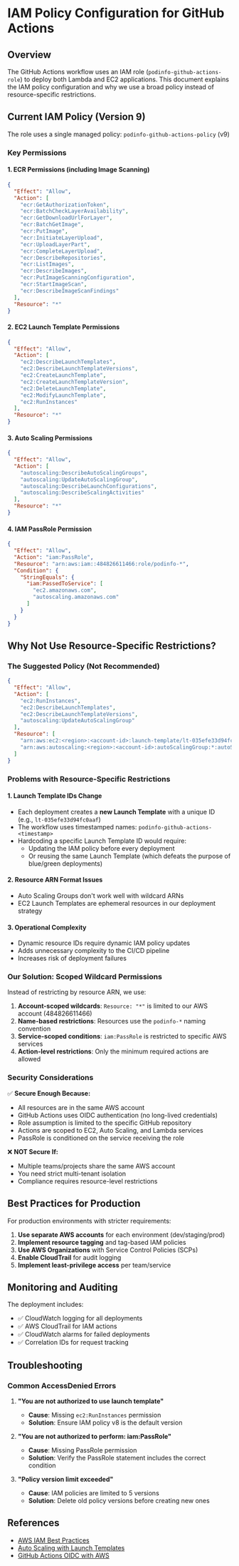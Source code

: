 # IAM Policy Configuration for GitHub Actions

## Overview
The GitHub Actions workflow uses an IAM role (`podinfo-github-actions-role`) to deploy both Lambda and EC2 applications. This document explains the IAM policy configuration and why we use a broad policy instead of resource-specific restrictions.

## Current IAM Policy (Version 9)

The role uses a single managed policy: `podinfo-github-actions-policy` (v9)

### Key Permissions

#### 1. **ECR Permissions (including Image Scanning)**
```json
{
  "Effect": "Allow",
  "Action": [
    "ecr:GetAuthorizationToken",
    "ecr:BatchCheckLayerAvailability",
    "ecr:GetDownloadUrlForLayer",
    "ecr:BatchGetImage",
    "ecr:PutImage",
    "ecr:InitiateLayerUpload",
    "ecr:UploadLayerPart",
    "ecr:CompleteLayerUpload",
    "ecr:DescribeRepositories",
    "ecr:ListImages",
    "ecr:DescribeImages",
    "ecr:PutImageScanningConfiguration",
    "ecr:StartImageScan",
    "ecr:DescribeImageScanFindings"
  ],
  "Resource": "*"
}
```

#### 2. **EC2 Launch Template Permissions**
```json
{
  "Effect": "Allow",
  "Action": [
    "ec2:DescribeLaunchTemplates",
    "ec2:DescribeLaunchTemplateVersions",
    "ec2:CreateLaunchTemplate",
    "ec2:CreateLaunchTemplateVersion",
    "ec2:DeleteLaunchTemplate",
    "ec2:ModifyLaunchTemplate",
    "ec2:RunInstances"
  ],
  "Resource": "*"
}
```

#### 3. **Auto Scaling Permissions**
```json
{
  "Effect": "Allow",
  "Action": [
    "autoscaling:DescribeAutoScalingGroups",
    "autoscaling:UpdateAutoScalingGroup",
    "autoscaling:DescribeLaunchConfigurations",
    "autoscaling:DescribeScalingActivities"
  ],
  "Resource": "*"
}
```

#### 4. **IAM PassRole Permission**
```json
{
  "Effect": "Allow",
  "Action": "iam:PassRole",
  "Resource": "arn:aws:iam::484826611466:role/podinfo-*",
  "Condition": {
    "StringEquals": {
      "iam:PassedToService": [
        "ec2.amazonaws.com",
        "autoscaling.amazonaws.com"
      ]
    }
  }
}
```

## Why Not Use Resource-Specific Restrictions?

### The Suggested Policy (Not Recommended)
```json
{
  "Effect": "Allow",
  "Action": [
    "ec2:RunInstances",
    "ec2:DescribeLaunchTemplates",
    "ec2:DescribeLaunchTemplateVersions",
    "autoscaling:UpdateAutoScalingGroup"
  ],
  "Resource": [
    "arn:aws:ec2:<region>:<account-id>:launch-template/lt-035efe33d94fc0aaf",
    "arn:aws:autoscaling:<region>:<account-id>:autoScalingGroup:*:autoScalingGroupName/*"
  ]
}
```

### Problems with Resource-Specific Restrictions

#### 1. **Launch Template IDs Change**
- Each deployment creates a **new Launch Template** with a unique ID (e.g., `lt-035efe33d94fc0aaf`)
- The workflow uses timestamped names: `podinfo-github-actions-<timestamp>`
- Hardcoding a specific Launch Template ID would require:
  - Updating the IAM policy before every deployment
  - Or reusing the same Launch Template (which defeats the purpose of blue/green deployments)

#### 2. **Resource ARN Format Issues**
- Auto Scaling Groups don't work well with wildcard ARNs
- EC2 Launch Templates are ephemeral resources in our deployment strategy

#### 3. **Operational Complexity**
- Dynamic resource IDs require dynamic IAM policy updates
- Adds unnecessary complexity to the CI/CD pipeline
- Increases risk of deployment failures

### Our Solution: Scoped Wildcard Permissions

Instead of restricting by resource ARN, we use:

1. **Account-scoped wildcards**: `Resource: "*"` is limited to our AWS account (484826611466)
2. **Name-based restrictions**: Resources use the `podinfo-*` naming convention
3. **Service-scoped conditions**: `iam:PassRole` is restricted to specific AWS services
4. **Action-level restrictions**: Only the minimum required actions are allowed

### Security Considerations

✅ **Secure Enough Because:**
- All resources are in the same AWS account
- GitHub Actions uses OIDC authentication (no long-lived credentials)
- Role assumption is limited to the specific GitHub repository
- Actions are scoped to EC2, Auto Scaling, and Lambda services
- PassRole is conditioned on the service receiving the role

❌ **NOT Secure If:**
- Multiple teams/projects share the same AWS account
- You need strict multi-tenant isolation
- Compliance requires resource-level restrictions

## Best Practices for Production

For production environments with stricter requirements:

1. **Use separate AWS accounts** for each environment (dev/staging/prod)
2. **Implement resource tagging** and tag-based IAM policies
3. **Use AWS Organizations** with Service Control Policies (SCPs)
4. **Enable CloudTrail** for audit logging
5. **Implement least-privilege access** per team/service

## Monitoring and Auditing

The deployment includes:
- ✅ CloudWatch logging for all deployments
- ✅ AWS CloudTrail for IAM actions
- ✅ CloudWatch alarms for failed deployments
- ✅ Correlation IDs for request tracking

## Troubleshooting

### Common AccessDenied Errors

1. **"You are not authorized to use launch template"**
   - **Cause**: Missing `ec2:RunInstances` permission
   - **Solution**: Ensure IAM policy v8 is the default version

2. **"You are not authorized to perform: iam:PassRole"**
   - **Cause**: Missing PassRole permission
   - **Solution**: Verify the PassRole statement includes the correct condition

3. **"Policy version limit exceeded"**
   - **Cause**: IAM policies are limited to 5 versions
   - **Solution**: Delete old policy versions before creating new ones

## References

- [AWS IAM Best Practices](https://docs.aws.amazon.com/IAM/latest/UserGuide/best-practices.html)
- [Auto Scaling with Launch Templates](https://docs.aws.amazon.com/autoscaling/ec2/userguide/launch-templates.html)
- [GitHub Actions OIDC with AWS](https://docs.github.com/en/actions/deployment/security-hardening-your-deployments/configuring-openid-connect-in-amazon-web-services)

